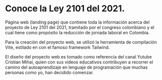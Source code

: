 # Conoce la Ley 2101 del 2021.

Página web (landing page) que contiene toda la información acerca del proyecto de Ley 2101 del 2021, tramitado por el congreso colombiano y el cual tiene como propósito la reducción de jornada laboral en Colombia.

Para la creación del proyecto web, se utilizó la herramienta de compilación Vite, estilado en con el famoso  framework  Tailwind. 

El diseño del proyecto web es tomado como referencia del canal Yutube Cristian Mihai, quien con sus videos educativos contribuyen a recorrer el camino del autoaprendizaje en lenguaje de programación que muchas personas como yo, han decidido comenzar. 



